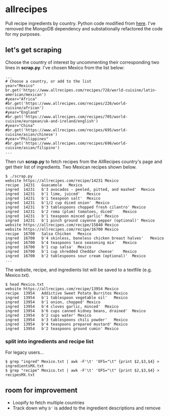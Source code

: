 # allrecipes

Pull recipe ingredients by country. Python code modified from [here](https://nycdatascience.com/blog/student-works/recipes-scraping-top-20-recipes-allrecipes/). I've removed the MongoDB dependency and substationally refactored the code for my purposes.

## let's get scraping
Choose the country of interest by uncommenting their corresponding two lines in **scrap.py**. I've chosen Mexico from the list below:

```
...
# Choose a country, or add to the list
year="Mexico"
br.get('https://www.allrecipes.com/recipes/728/world-cuisine/latin-american/mexican')
#year="Africa"
#br.get('https://www.allrecipes.com/recipes/226/world-cuisine/african')
#year="England"
#br.get('https://www.allrecipes.com/recipes/705/world-cuisine/european/uk-and-ireland/english')
#year="China"
#br.get('https://www.allrecipes.com/recipes/695/world-cuisine/asian/chinese')
#year="Philippines"
#br.get('https://www.allrecipes.com/recipes/696/world-cuisine/asian/filipino')
...
```

Then run **scrap.py** to fetch recipes from the AllRecipes country's page and get their list of ingredients. Two Mexican recipes shown below.

```
$ ./scrap.py
website	https://allrecipes.com/recipe/14231	Mexico
recipe	14231	Guacamole	Mexico
ingred	14231	b'3 avocados - peeled, pitted, and mashed'	Mexico
ingred	14231	b'1 lime, juiced'	Mexico
ingred	14231	b'1 teaspoon salt'	Mexico
ingred	14231	b'1/2 cup diced onion'	Mexico
ingred	14231	b'3 tablespoons chopped fresh cilantro'	Mexico
ingred	14231	b'2 roma (plum) tomatoes, diced'	Mexico
ingred	14231	b'1 teaspoon minced garlic'	Mexico
ingred	14231	b'1 pinch ground cayenne pepper (optional)'	Mexico
website	https://allrecipes.com/recipe/15840	Mexico
website	https://allrecipes.com/recipe/16700	Mexico
recipe	16700	Salsa Chicken	Mexico
ingred	16700	b'4 skinless, boneless chicken breast halves'	Mexico
ingred	16700	b'4 teaspoons taco seasoning mix'	Mexico
ingred	16700	b'1 cup salsa'	Mexico
ingred	16700	b'1 cup shredded Cheddar cheese'	Mexico
ingred	16700	b'2 tablespoons sour cream (optional)'	Mexico
...
```

The website, recipe, and ingredients list will be saved to a textfile (e.g. Mexico.txt). 

```
$ head Mexico.txt
website	https://allrecipes.com/recipe/13954	Mexico
recipe	13954	Addictive Sweet Potato Burritos	Mexico
ingred	13954	b'1 tablespoon vegetable oil'	Mexico
ingred	13954	b'1 onion, chopped'	Mexico
ingred	13954	b'4 cloves garlic, minced'	Mexico
ingred	13954	b'6 cups canned kidney beans, drained'	Mexico
ingred	13954	b'2 cups water'	Mexico
ingred	13954	b'3 tablespoons chili powder'	Mexico
ingred	13954	b'4 teaspoons prepared mustard'	Mexico
ingred	13954	b'2 teaspoons ground cumin'	Mexico
```

### split into ingredients and recipe list

For legacy users...

```
$ grep "ingred" Mexico.txt | awk -F'\t' 'OFS="\t" {print $2,$3,$4} > ingredientsMX.txt
$ grep "recipe" Mexico.txt | awk -F'\t' 'OFS="\t" {print $2,$3,$4} > recipesMX.txt

```

## room for improvement

* Loopify to fetch multiple countries
* Track down why `b'` is added to the ingredient descriptions and remove
